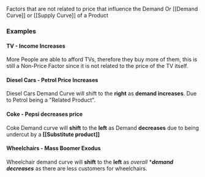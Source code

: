 Factors that are not related to price that influence the Demand Or [[Demand Curve]] or [[Supply Curve]] of a Product


### Examples

#### TV - Income Increases
More People are able to afford TVs, therefore they buy more of them, this is still a Non-Price Factor since it is not related to the price of the TV itself.


#### Diesel Cars - Petrol Price Increases
Diesel Cars Demand Curve will shift to the **right** as **demand increases**. Due to Petrol being a "Related Product".


#### Coke - Pepsi decreases price
Coke Demand curve will **shift** to the **left** as Demand **decreases** due to being undercut by a **[[Substitute product]]**


#### Wheelchairs - Mass Boomer Exodus
Wheelchair demand curve will **shift** to the **left** as *overall* ****demand decreases*** as there are less customers for wheelchairs.